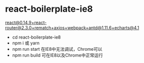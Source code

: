 # react-boilerplate-ie8
react@0.14.9+react-router@2.3.0+rematch+axios+webpack+antd@1.11.6+echarts@4.1

- cd react-boilerplate-ie8
- npm i 或 yarn
- npm run start 在IE8中无法调试，Chrome可以
- npm run build 可在IE8以及Chrome中正常运行

